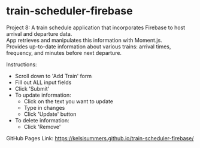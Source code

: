 # train-scheduler-firebase

Project 8: A train schedule application that incorporates Firebase to host arrival and departure data. <br /> 
App retrieves and manipulates this information with Moment.js. <br />
Provides up-to-date information about various trains: arrival times, frequency, and minutes before next departure.

Instructions:
  - Scroll down to 'Add Train' form
  - Fill out ALL input fields
  - Click 'Submit'
  - To update information:
    - Click on the text you want to update
    - Type in changes
    - Click 'Update' button
  - To delete information:
    - Click 'Remove'
  
GitHub Pages Link: https://kelsisummers.github.io/train-scheduler-firebase/
